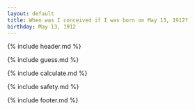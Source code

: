 ```yaml
---
layout: default
title: When was I conceived if I was born on May 13, 1912?
birthday: May 13, 1912
---
```


{% include header.md %}

{% include guess.md %}

{% include calculate.md %}

{% include safety.md %}

{% include footer.md %}



